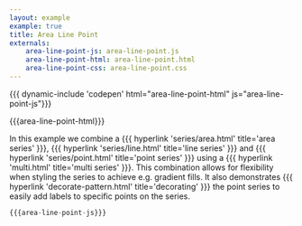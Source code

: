 ```yaml
---
layout: example
example: true
title: Area Line Point
externals:
    area-line-point-js: area-line-point.js
    area-line-point-html: area-line-point.html
    area-line-point-css: area-line-point.css
---
```


{{{ dynamic-include 'codepen' html="area-line-point-html" js="area-line-point-js"}}}

<style>
{{{area-line-point-css}}}
</style>

{{{area-line-point-html}}}

<script>
{{{area-line-point-js}}}
</script>

In this example we combine a {{{ hyperlink 'series/area.html' title='area series' }}}, {{{ hyperlink 'series/line.html' title='line series' }}} and {{{ hyperlink 'series/point.html' title='point series' }}} using a {{{ hyperlink 'multi.html' title='multi series' }}}. This combination allows for flexibility when styling the series to achieve e.g. gradient fills. It also demonstrates {{{ hyperlink 'decorate-pattern.html' title='decorating' }}} the point series to easily add labels to specific points on the series.

```js
{{{area-line-point-js}}}
```
